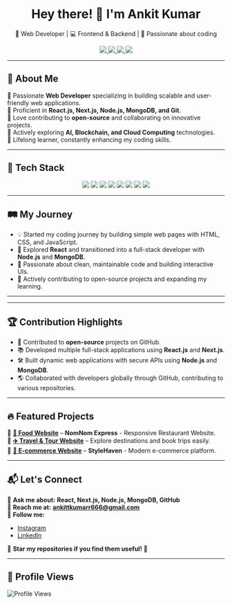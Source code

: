 <h1 align="center">Hey there! 👋 I'm Ankit Kumar</h1>

<p align="center">
  🚀 Web Developer | 💻 Frontend & Backend | 📱 Passionate about coding  
</p>

<p align="center">
  <a href="https://www.instagram.com/ankitkumar_666" target="_blank">
    <img src="https://img.shields.io/badge/Instagram-%23E4405F.svg?style=for-the-badge&logo=instagram&logoColor=white" />
  </a>
  <a href="https://www.linkedin.com/in/ankitkumar666/" target="_blank">
    <img src="https://img.shields.io/badge/LinkedIn-%230077B5.svg?style=for-the-badge&logo=linkedin&logoColor=white" />
  </a>
  <a href="mailto:ankittkumarr666@gmail.com">
    <img src="https://img.shields.io/badge/Email-D14836?style=for-the-badge&logo=gmail&logoColor=white" />
  </a>
  <a href="https://ankitkumar666.github.io/E-commerce_Website/" target="_blank">
    <img src="https://img.shields.io/badge/Portfolio-24292e?style=for-the-badge&logo=githubpages&logoColor=white" />
  </a>
</p>

---

## 🌟 About Me  

🔹 Passionate **Web Developer** specializing in building scalable and user-friendly web applications.  
🔹 Proficient in **React.js, Next.js, Node.js, MongoDB, and Git**.  
🔹 Love contributing to **open-source** and collaborating on innovative projects.  
🔹 Actively exploring **AI, Blockchain, and Cloud Computing** technologies.  
🔹 Lifelong learner, constantly enhancing my coding skills.  

---

## 🚀 Tech Stack  

<p align="center">
  <img src="https://img.shields.io/badge/HTML5-%23E34F26.svg?style=for-the-badge&logo=html5&logoColor=white" />
  <img src="https://img.shields.io/badge/CSS3-%231572B6.svg?style=for-the-badge&logo=css3&logoColor=white" />
  <img src="https://img.shields.io/badge/JavaScript-%23F7DF1E.svg?style=for-the-badge&logo=javascript&logoColor=black" />
  <img src="https://img.shields.io/badge/React-%2361DAFB.svg?style=for-the-badge&logo=react&logoColor=black" />
  <img src="https://img.shields.io/badge/Next.js-%23000000.svg?style=for-the-badge&logo=next.js&logoColor=white" />
  <img src="https://img.shields.io/badge/Node.js-%2343853D.svg?style=for-the-badge&logo=node.js&logoColor=white" />
  <img src="https://img.shields.io/badge/MongoDB-%2347A248.svg?style=for-the-badge&logo=mongodb&logoColor=white" />
  <img src="https://img.shields.io/badge/Git-%23F05032.svg?style=for-the-badge&logo=git&logoColor=white" />
</p>

---

## 🛤️ My Journey  

- 💡 Started my coding journey by building simple web pages with HTML, CSS, and JavaScript.  
- 🚀 Explored **React** and transitioned into a full-stack developer with **Node.js** and **MongoDB**.  
- 🔎 Passionate about clean, maintainable code and building interactive UIs.  
- 🌱 Actively contributing to open-source projects and expanding my learning.  

---


---

## 🏆 Contribution Highlights  

- 🌟 Contributed to **open-source** projects on GitHub.  
- 📚 Developed multiple full-stack applications using **React.js** and **Next.js**.  
- 🛠 Built dynamic web applications with secure APIs using **Node.js** and **MongoDB**.  
- 🌎 Collaborated with developers globally through GitHub, contributing to various repositories.  

---

## 🔥 Featured Projects  

🚀 **[🍔 Food Website](https://ankitkumar666.github.io/Food-Website/)** – **NomNom Express** - Responsive Restaurant Website.  
🚀 **[✈️ Travel & Tour Website](https://ankitkumar666.github.io/Travel_Tour-Website/)** – Explore destinations and book trips easily.  
🚀 **[🛒 E-commerce Website](https://ankitkumar666.github.io/E-commerce_Website/)** – **StyleHaven** - Modern e-commerce platform.  

---

## 📬 Let's Connect  

💬 **Ask me about:** **React, Next.js, Node.js, MongoDB, GitHub**  
📩 **Reach me at:** **ankittkumarr666@gmail.com**  
📢 **Follow me:**  
- [Instagram](https://www.instagram.com/ankitkumar_666)  
- [LinkedIn](https://www.linkedin.com/in/ankitkumar666/)  

🌟 **Star my repositories if you find them useful!** 🌟  

---

## 👀 **Profile Views**  
![Profile Views](https://komarev.com/ghpvc/?username=AnkitKumar666&label=Profile%20Views&color=0e75b6&style=flat)  
